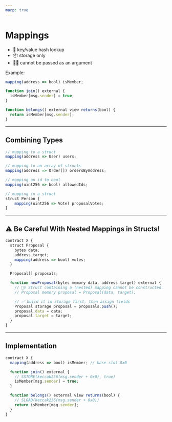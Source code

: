 ```yaml
---
marp: true
---
```


# Mappings

- 🔑 key/value hash lookup
- 📦 storage only
- 🙅‍♀️ cannot be passed as an argument

Example:

```js
mapping(address => bool) isMember;

function join() external {
  isMember[msg.sender] = true;
}

function belongs() external view returns(bool) {
  return isMember[msg.sender];
}
```

---

## Combining Types

```js
// mapping to a struct
mapping(address => User) users;

// mapping to an array of structs
mapping(address => Order[]) ordersByAddress;

// mapping an id to bool
mapping(uint256 => bool) allowedIds;

// mapping in a struct
struct Person {
    mapping(uint256 => Vote) proposalVotes;
}
```

---

## ⚠️ Be Careful With Nested Mappings in Structs!

```js
contract X {
  struct Proposal {
    bytes data;
    address target;
    mapping(address => bool) votes;
  }

  Proposal[] proposals;

  function newProposal(bytes memory data, address target) external {
    // 🙅‍♀️ Struct containing a (nested) mapping cannot be constructed.
    // Proposal memory proposal = Proposal(data, target);

    // ✅ build it in storage first, then assign fields
    Proposal storage proposal = proposals.push();
    proposal.data = data;
    proposal.target = target;
  }
}
```

---

## Implementation

```js
contract X {
  mapping(address => bool) isMember; // base slot 0x0

  function join() external {
    // SSTORE(keccak256(msg.sender + 0x0), true)
    isMember[msg.sender] = true;
  }

  function belongs() external view returns(bool) {
    // SLOAD(keccak256(msg.sender + 0x0))
    return isMember[msg.sender];
  }
}
```

